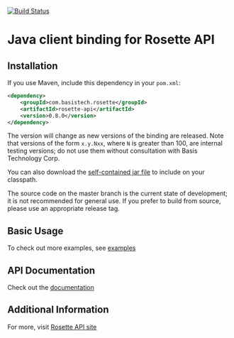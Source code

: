 [![Build Status](https://travis-ci.org/rosette-api/java.svg?branch=master)](https://travis-ci.org/rosette-api/java)

Java client binding for Rosette API
==================================

Installation
------------

If you use Maven, include this dependency in your `pom.xml`:

```xml
<dependency>
    <groupId>com.basistech.rosette</groupId>
    <artifactId>rosette-api</artifactId>
    <version>0.8.0</version>
</dependency>
```

The version will change as new versions of the binding are released. Note that versions of the form `x.y.Nxx`, where `N` is greater than 100, are internal testing versions; do not use them without consultation with Basis Technology Corp.

You can also download the [self-contained jar file](http://mvnrepository.com/artifact/com.basistech.rosette/rosette-api) to include on your classpath.

The source code on the master branch is the current state of development; it is not recommended for general use.
If you prefer to build from source, please use an appropriate release tag.

Basic Usage
-----------

To check out more examples, see [examples](examples/src/main/java/com/basistech/rosette/examples)

API Documentation
-----------------

Check out the [documentation](http://rosette-api.github.io/java)

Additional Information
----------------------

For more, visit [Rosette API site](https://developer.rosette.com)

